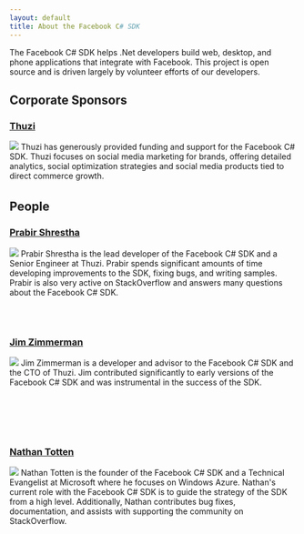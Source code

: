 ```yaml
---
layout: default
title: About the Facebook C# SDK
---
```


The Facebook C# SDK helps .Net developers build web, desktop, and phone applications that integrate with Facebook. This project is open source and is driven largely by volunteer efforts of our developers. 

## Corporate Sponsors
<div class="person" style="height: 75px; padding-bottom: 35px;">
<h3><a href="http://www.thuzi.com">Thuzi</a></h3>
<a href="http://www.thuzi.com"><img src="http://www.thuzi.com/wp-content/themes/twentytenthuzi/images/thuzi_logo.png" /></a>
Thuzi has generously provided funding and support for the Facebook C# SDK. Thuzi focuses on social media marketing for brands, offering detailed analytics, social optimization strategies and social media products tied to direct commerce growth. 
</div>

## People
<div class="person" style="height: 170px;">
<h3><a href="http://prabir.me">Prabir Shrestha</a></h3>
<a href="http://prabir.me"><img src="http://www.gravatar.com/avatar/08580f0e341ffc9146050ac8d368a8e2.png?s=150" /></a>
Prabir Shrestha is the lead developer of the Facebook C# SDK and a Senior Engineer at Thuzi. Prabir spends significant amounts of time developing improvements to the SDK, fixing bugs, and writing samples. Prabir is also very active on StackOverflow and answers many questions about the Facebook C# SDK.
</div>

<div class="person" style="height: 170px;">
<h3><a href="http://jimzimmerman.com">Jim Zimmerman</a></h3>
<a href="http://jimzimmerman.com"><img src="http://www.gravatar.com/avatar/dbcee87da29d2e3a40a992b033f2ca62.png?s=150" /></a>
Jim Zimmerman is a developer and advisor to the Facebook C# SDK and the CTO of Thuzi. Jim contributed significantly to early versions of the Facebook C# SDK and was instrumental in the success of the SDK. 
</div>

<div class="person" style="height: 170px;">
<h3><a href="http://ntotten.com">Nathan Totten</a></h3>
<a href="http://ntotten.com"><img src="http://www.gravatar.com/avatar/d48b998c2dce49ca309710eba498c562.png?s=150" /></a>
Nathan Totten is the founder of the Facebook C# SDK and a Technical Evangelist at Microsoft where he focuses on Windows Azure. Nathan's current role with the Facebook C# SDK is to guide the strategy of the SDK from a high level. Additionally, Nathan contributes bug fixes, documentation, and assists with supporting the community on StackOverflow.
</div>
